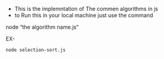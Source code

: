 - This is the implemntation of The commen algorithms in js
- to Run this in your local machine just use the command

node “the algorithm name.js“

EX-

`node selection-sort.js`
